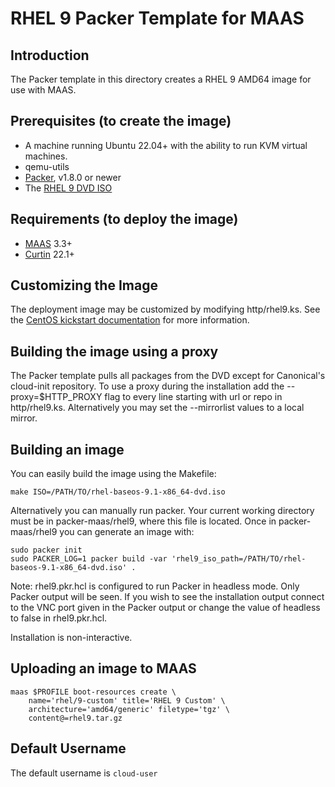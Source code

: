 # RHEL 9 Packer Template for MAAS

## Introduction

The Packer template in this directory creates a RHEL 9 AMD64 image for use with MAAS.

## Prerequisites (to create the image)

* A machine running Ubuntu 22.04+ with the ability to run KVM virtual machines.
* qemu-utils
* [Packer](https://www.packer.io/intro/getting-started/install.html), v1.8.0 or newer
* The [RHEL 9 DVD ISO](https://developers.redhat.com/products/rhel/download)

## Requirements (to deploy the image)

* [MAAS](https://maas.io) 3.3+
* [Curtin](https://launchpad.net/curtin) 22.1+

## Customizing the Image

The deployment image may be customized by modifying http/rhel9.ks. See the [CentOS kickstart documentation](https://docs.centos.org/en-US/centos/install-guide/Kickstart2/) for more information.

## Building the image using a proxy

The Packer template pulls all packages from the DVD except for Canonical's
cloud-init repository. To use a proxy during the installation add the
--proxy=$HTTP_PROXY flag to every line starting with url or repo in
http/rhel9.ks. Alternatively you may set the --mirrorlist values to a
local mirror.

## Building an image

You can easily build the image using the Makefile:

```shell
make ISO=/PATH/TO/rhel-baseos-9.1-x86_64-dvd.iso
```

Alternatively you can manually run packer. Your current working directory must
be in packer-maas/rhel9, where this file is located. Once in packer-maas/rhel9
you can generate an image with:

```shell
sudo packer init
sudo PACKER_LOG=1 packer build -var 'rhel9_iso_path=/PATH/TO/rhel-baseos-9.1-x86_64-dvd.iso' .
```

Note: rhel9.pkr.hcl is configured to run Packer in headless mode. Only Packer
output will be seen. If you wish to see the installation output connect to the
VNC port given in the Packer output or change the value of headless to false in
rhel9.pkr.hcl.

Installation is non-interactive.

## Uploading an image to MAAS

```shell
maas $PROFILE boot-resources create \
    name='rhel/9-custom' title='RHEL 9 Custom' \
    architecture='amd64/generic' filetype='tgz' \
    content@=rhel9.tar.gz
```

## Default Username

The default username is ```cloud-user```
